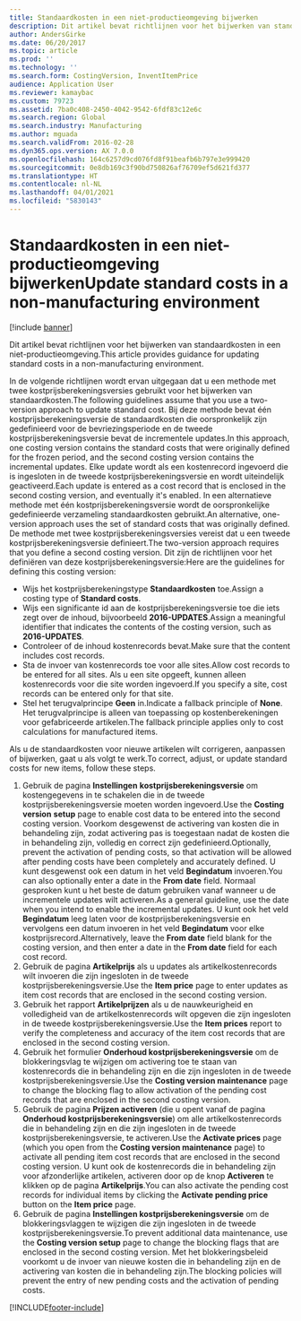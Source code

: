 ```yaml
---
title: Standaardkosten in een niet-productieomgeving bijwerken
description: Dit artikel bevat richtlijnen voor het bijwerken van standaardkosten in een niet-productieomgeving.
author: AndersGirke
ms.date: 06/20/2017
ms.topic: article
ms.prod: ''
ms.technology: ''
ms.search.form: CostingVersion, InventItemPrice
audience: Application User
ms.reviewer: kamaybac
ms.custom: 79723
ms.assetid: 7ba0c408-2450-4042-9542-6fdf83c12e6c
ms.search.region: Global
ms.search.industry: Manufacturing
ms.author: mguada
ms.search.validFrom: 2016-02-28
ms.dyn365.ops.version: AX 7.0.0
ms.openlocfilehash: 164c6257d9cd076fd8f91beafb6b797e3e999420
ms.sourcegitcommit: 0e8db169c3f90bd750826af76709ef5d621fd377
ms.translationtype: HT
ms.contentlocale: nl-NL
ms.lasthandoff: 04/01/2021
ms.locfileid: "5830143"
---
```

# <a name="update-standard-costs-in-a-non-manufacturing-environment"></a><span data-ttu-id="6e811-103">Standaardkosten in een niet-productieomgeving bijwerken</span><span class="sxs-lookup"><span data-stu-id="6e811-103">Update standard costs in a non-manufacturing environment</span></span>

[!include [banner](../includes/banner.md)]

<span data-ttu-id="6e811-104">Dit artikel bevat richtlijnen voor het bijwerken van standaardkosten in een niet-productieomgeving.</span><span class="sxs-lookup"><span data-stu-id="6e811-104">This article provides guidance for updating standard costs in a non-manufacturing environment.</span></span>

<span data-ttu-id="6e811-105">In de volgende richtlijnen wordt ervan uitgegaan dat u een methode met twee kostprijsberekeningsversies gebruikt voor het bijwerken van standaardkosten.</span><span class="sxs-lookup"><span data-stu-id="6e811-105">The following guidelines assume that you use a two-version approach to update standard cost.</span></span> <span data-ttu-id="6e811-106">Bij deze methode bevat één kostprijsberekeningsversie de standaardkosten die oorspronkelijk zijn gedefinieerd voor de bevriezingsperiode en de tweede kostprijsberekeningsversie bevat de incrementele updates.</span><span class="sxs-lookup"><span data-stu-id="6e811-106">In this approach, one costing version contains the standard costs that were originally defined for the frozen period, and the second costing version contains the incremental updates.</span></span> <span data-ttu-id="6e811-107">Elke update wordt als een kostenrecord ingevoerd die is ingesloten in de tweede kostprijsberekeningsversie en wordt uiteindelijk geactiveerd.</span><span class="sxs-lookup"><span data-stu-id="6e811-107">Each update is entered as a cost record that is enclosed in the second costing version, and eventually it's enabled.</span></span> <span data-ttu-id="6e811-108">In een alternatieve methode met één kostprijsberekeningsversie wordt de oorspronkelijke gedefinieerde verzameling standaardkosten gebruikt.</span><span class="sxs-lookup"><span data-stu-id="6e811-108">An alternative, one-version approach uses the set of standard costs that was originally defined.</span></span> <span data-ttu-id="6e811-109">De methode met twee kostprijsberekeningsversies vereist dat u een tweede kostprijsberekeningsversie definieert.</span><span class="sxs-lookup"><span data-stu-id="6e811-109">The two-version approach requires that you define a second costing version.</span></span> <span data-ttu-id="6e811-110">Dit zijn de richtlijnen voor het definiëren van deze kostprijsberekeningsversie:</span><span class="sxs-lookup"><span data-stu-id="6e811-110">Here are the guidelines for defining this costing version:</span></span>

-   <span data-ttu-id="6e811-111">Wijs het kostprijsberekeningstype **Standaardkosten** toe.</span><span class="sxs-lookup"><span data-stu-id="6e811-111">Assign a costing type of **Standard costs**.</span></span>
-   <span data-ttu-id="6e811-112">Wijs een significante id aan de kostprijsberekeningsversie toe die iets zegt over de inhoud, bijvoorbeeld **2016-UPDATES**.</span><span class="sxs-lookup"><span data-stu-id="6e811-112">Assign a meaningful identifier that indicates the contents of the costing version, such as **2016-UPDATES**.</span></span>
-   <span data-ttu-id="6e811-113">Controleer of de inhoud kostenrecords bevat.</span><span class="sxs-lookup"><span data-stu-id="6e811-113">Make sure that the content includes cost records.</span></span>
-   <span data-ttu-id="6e811-114">Sta de invoer van kostenrecords toe voor alle sites.</span><span class="sxs-lookup"><span data-stu-id="6e811-114">Allow cost records to be entered for all sites.</span></span> <span data-ttu-id="6e811-115">Als u een site opgeeft, kunnen alleen kostenrecords voor die site worden ingevoerd.</span><span class="sxs-lookup"><span data-stu-id="6e811-115">If you specify a site, cost records can be entered only for that site.</span></span>
-   <span data-ttu-id="6e811-116">Stel het terugvalprincipe **Geen** in.</span><span class="sxs-lookup"><span data-stu-id="6e811-116">Indicate a fallback principle of **None**.</span></span> <span data-ttu-id="6e811-117">Het terugvalprincipe is alleen van toepassing op kostenberekeningen voor gefabriceerde artikelen.</span><span class="sxs-lookup"><span data-stu-id="6e811-117">The fallback principle applies only to cost calculations for manufactured items.</span></span>

<span data-ttu-id="6e811-118">Als u de standaardkosten voor nieuwe artikelen wilt corrigeren, aanpassen of bijwerken, gaat u als volgt te werk.</span><span class="sxs-lookup"><span data-stu-id="6e811-118">To correct, adjust, or update standard costs for new items, follow these steps.</span></span>

1.  <span data-ttu-id="6e811-119">Gebruik de pagina **Instellingen** **kostprijsberekeningsversie** om kostengegevens in te schakelen die in de tweede kostprijsberekeningsversie moeten worden ingevoerd.</span><span class="sxs-lookup"><span data-stu-id="6e811-119">Use the **Costing version** **setup** page to enable cost data to be entered into the second costing version.</span></span> <span data-ttu-id="6e811-120">Voorkom desgewenst de activering van kosten die in behandeling zijn, zodat activering pas is toegestaan nadat de kosten die in behandeling zijn, volledig en correct zijn gedefinieerd.</span><span class="sxs-lookup"><span data-stu-id="6e811-120">Optionally, prevent the activation of pending costs, so that activation will be allowed after pending costs have been completely and accurately defined.</span></span> <span data-ttu-id="6e811-121">U kunt desgewenst ook een datum in het veld **Begindatum** invoeren.</span><span class="sxs-lookup"><span data-stu-id="6e811-121">You can also optionally enter a date in the **From date** field.</span></span> <span data-ttu-id="6e811-122">Normaal gesproken kunt u het beste de datum gebruiken vanaf wanneer u de incrementele updates wilt activeren.</span><span class="sxs-lookup"><span data-stu-id="6e811-122">As a general guideline, use the date when you intend to enable the incremental updates.</span></span> <span data-ttu-id="6e811-123">U kunt ook het veld **Begindatum** leeg laten voor de kostprijsberekeningsversie en vervolgens een datum invoeren in het veld **Begindatum** voor elke kostprijsrecord.</span><span class="sxs-lookup"><span data-stu-id="6e811-123">Alternatively, leave the **From date** field blank for the costing version, and then enter a date in the **From date** field for each cost record.</span></span>
2.  <span data-ttu-id="6e811-124">Gebruik de pagina **Artikelprijs** als u updates als artikelkostenrecords wilt invoeren die zijn ingesloten in de tweede kostprijsberekeningsversie.</span><span class="sxs-lookup"><span data-stu-id="6e811-124">Use the **Item price** page to enter updates as item cost records that are enclosed in the second costing version.</span></span>
3.  <span data-ttu-id="6e811-125">Gebruik het rapport **Artikelprijzen** als u de nauwkeurigheid en volledigheid van de artikelkostenrecords wilt opgeven die zijn ingesloten in de tweede kostprijsberekeningsversie.</span><span class="sxs-lookup"><span data-stu-id="6e811-125">Use the **Item prices** report to verify the completeness and accuracy of the item cost records that are enclosed in the second costing version.</span></span>
4.  <span data-ttu-id="6e811-126">Gebruik het formulier **Onderhoud kostprijsberekeningsversie** om de blokkeringsvlag te wijzigen om activering toe te staan van kostenrecords die in behandeling zijn en die zijn ingesloten in de tweede kostprijsberekeningsversie.</span><span class="sxs-lookup"><span data-stu-id="6e811-126">Use the **Costing version maintenance** page to change the blocking flag to allow activation of the pending cost records that are enclosed in the second costing version.</span></span>
5.  <span data-ttu-id="6e811-127">Gebruik de pagina **Prijzen activeren** (die u opent vanaf de pagina **Onderhoud kostprijsberekeningsversie**) om alle artikelkostenrecords die in behandeling zijn en die zijn ingesloten in de tweede kostprijsberekeningsversie, te activeren.</span><span class="sxs-lookup"><span data-stu-id="6e811-127">Use the **Activate prices** page (which you open from the **Costing version maintenance** page) to activate all pending item cost records that are enclosed in the second costing version.</span></span> <span data-ttu-id="6e811-128">U kunt ook de kostenrecords die in behandeling zijn voor afzonderlijke artikelen, activeren door op de knop **Activeren** te klikken op de pagina **Artikelprijs**.</span><span class="sxs-lookup"><span data-stu-id="6e811-128">You can also activate the pending cost records for individual items by clicking the **Activate pending price** button on the **Item price** page.</span></span>
6.  <span data-ttu-id="6e811-129">Gebruik de pagina **Instellingen kostprijsberekeningsversie** om de blokkeringsvlaggen te wijzigen die zijn ingesloten in de tweede kostprijsberekeningsversie.</span><span class="sxs-lookup"><span data-stu-id="6e811-129">To prevent additional data maintenance, use the **Costing version setup** page to change the blocking flags that are enclosed in the second costing version.</span></span> <span data-ttu-id="6e811-130">Met het blokkeringsbeleid voorkomt u de invoer van nieuwe kosten die in behandeling zijn en de activering van kosten die in behandeling zijn.</span><span class="sxs-lookup"><span data-stu-id="6e811-130">The blocking policies will prevent the entry of new pending costs and the activation of pending costs.</span></span>






[!INCLUDE[footer-include](../../includes/footer-banner.md)]